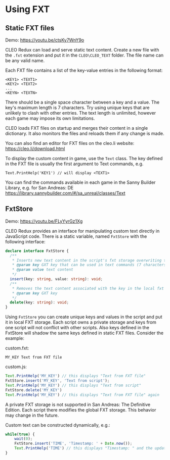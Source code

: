 # Using FXT

## Static FXT files

Demo: https://youtu.be/ctsKy7WnY9o

CLEO Redux can load and serve static text content. Create a new file with the `.fxt` extension and put it in the `CLEO\CLEO_TEXT` folder. The file name can be any valid name. 

Each FXT file contains a list of the key-value entries in the following format:

```
<KEY1> <TEXT1>
<KEY2> <TEXT2>
...
<KEYN> <TEXTN>
```

There should be a single space character between a key and a value. The key's maximum length is 7 characters. Try using unique keys that are unlikely to clash with other entries. The text length is unlimited, however each game may impose its own limitations.

CLEO loads FXT files on startup and merges their content in a single dictionary. It also monitors the files and reloads them if any change is made.

You can also find an editor for FXT files on the cleo.li website: https://cleo.li/download.html

To display the custom content in game, use the `Text` class. The key defined in the FXT file is usually the first argument to Text commands, e.g.

```
Text.PrintHelp('KEY1') // will display <TEXT1>
```

You can find the commands available in each game in the Sanny Builder Library, e.g. for San Andreas: DE https://library.sannybuilder.com/#/sa_unreal/classes/Text


## FxtStore

Demo: https://youtu.be/FLyYyrGz1Xg

CLEO Redux provides an interface for manipulating custom text directly in JavaScript code. There is a static variable, named `FxtStore` with the following interface:

```ts
declare interface FxtStore {
  /**
   * Inserts new text content in the script's fxt storage overwriting the previous content and shadowing static fxt with the same key
   * @param key GXT key that can be used in text commands (7 characters max)
   * @param value text content
   */
  insert(key: string, value: string): void;
  /**
   * Removes the text content associated with the key in the local fxt storage
   * @param key GXT key
   */
  delete(key: string): void;
}
```

Using `FxtStore` you can create unique keys and values in the script and put it in local FXT storage. Each script owns a private storage and keys from one script will not conflict with other scripts. Also keys defined in the FxtStore will shadow the same keys defined in static FXT files. Consider the example:

custom.fxt:
```
MY_KEY Text from FXT file
```

custom.js:

```js
Text.PrintHelp('MY_KEY') // this displays "Text from FXT file"
FxtStore.insert('MY_KEY', 'Text from script');
Text.PrintHelp('MY_KEY') // this displays "Text from script"
FxtStore.delete('MY_KEY')
Text.PrintHelp('MY_KEY') // this displays "Text from FXT file" again
```

A private FXT storage is not supported in San Andreas: The Definitive Edition. Each script there modifies the global FXT storage. This behavior may change in the future.

Custom text can be constructed dynamically, e.g.:

```js
while(true) {
    wait(0);
    FxtStore.insert('TIME', 'Timestamp: ' + Date.now());
    Text.PrintHelp('TIME') // this displays "Timestamp: " and the updated timestamp value
}
```

